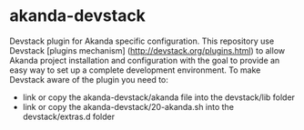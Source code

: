akanda-devstack
===============

Devstack plugin for Akanda specific configuration.
This repository use Devstack [plugins mechanism] (http://devstack.org/plugins.html) to allow 
Akanda project installation and configuration with the goal to provide an easy way to set up a 
complete development environment.
To make Devstack aware of the plugin you need to:
* link or copy the akanda-devstack/akanda file into the devstack/lib folder
* link or copy the akanda-devstack/20-akanda.sh into the devstack/extras.d folder
